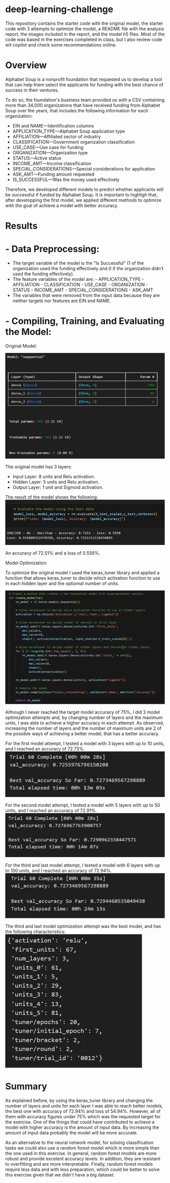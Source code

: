 # deep-learning-challenge
This repository contains the starter code with the original model, the starter code with 3 attempts to optimize the model, a README file with the analysis report, the images included in the report, and the model h5 files. Most of the code was based in the exercises completed in class, but I also review code wit copilot and check some recommendations online.

# Overview 

Alphabet Soup is a nonprofit foundation that requested us to develop a tool that can help them select the applicants for funding with the best chance of success in their ventures.

To do so, the foundation's business team provided us with a CSV containing more than 34,000 organizations that have received funding from Alphabet Soup over the years, that includes the following information for each organization:
- EIN and NAME—Identification columns
- APPLICATION_TYPE—Alphabet Soup application type
- AFFILIATION—Affiliated sector of industry
- CLASSIFICATION—Government organization classification
- USE_CASE—Use case for funding
- ORGANIZATION—Organization type
- STATUS—Active status
- INCOME_AMT—Income classification
- SPECIAL_CONSIDERATIONS—Special considerations for application
- ASK_AMT—Funding amount requested
- IS_SUCCESSFUL—Was the money used effectively

Therefore, we developed different models to predict whether applicants will be successful if funded by Alphabet Soup. It is important to highligh that, after developping the first model, we applied different methods to optimize with the goal of achieve a model with better accuracy.

# Results

# - Data Preprocessing:
- The target variable of the model is the "Is Successful" (1 of the organization used the funding effectively and 0 if the organization didn't used the funding effectively).
- The feature variables of the model are:
        - APPLICATION_TYPE
        - AFFILIATION
        - CLASSIFICATION
        - USE_CASE
        - ORGANIZATION
        - STATUS
        - INCOME_AMT
        - SPECIAL_CONSIDERATIONS
        - ASK_AMT
- The variables that were removed from the input data because they are neither targets nor features are EIN and NAME.

# - Compiling, Training, and Evaluating the Model:

Original Model:

![model](image.png)

The original model has 3 layers:
- Input Layer: 8 units and Relu activation.
- Hidden Layer: 5 units and Relu activation.
- Output Layer: 1 unit and Sigmoid activation.

The result of the model shows the following:
![alt text](image-1.png)

An accuracy of 72.51% and a loss of 0.556%.

Model Optimization:

To optimize the original model I used the keras_tuner library and applied a function that allows keras_tuner to decide which activation function to use in each hidden layer and the optiomal number of units.

![alt text](image-2.png)

Although I never reached the target model accuracy of 75%, I did 3 model optimization attempts and, by changing number of layers and the maximum units, I was able to achieve a higher accuracy in each attempt.
As observed, increasing the number of layers and the number of maximum units are 2 of the possible ways of achieving a better model, that has a better accuracy.

For the first model attempt, I tested a model with 3 layers with up to 10 units, and I reached an accuracy of 72.73%.
![alt text](image-3.png)

For the second model attempt, I tested a model with 5 layers with up to 50 units, and I reached an accuracy of 72.91%.
![alt text](image-4.png)

For the third and last model attempt, I tested a model with 6 layers with up to 100 units, and I reached an accuracy of 72.94%.
![alt text](image-5.png)

The third and last model optimization attempt was the best model, and has the following characteristics:
![alt text](image-6.png)

# Summary

As explained before, by using the keras_tuner library and changing the number of layers and units for each layer I was able to reach better models, the best one with accuracy of 72.94% and loss of 54.94%. However, all of them with accuracy figures under 75% which was the requested target for the exercise. One of the things that could have contributed to achieve a model with higher accuracy is the amount of input data. By increasing the amount of input data probably the model will be more accurate.

As an alternative to the neural network model, for solving classification tasks we could also use a random forest model which is more simple than the one used in this exercise. In general, random forest models are more robust and provide excelent accuracy levels. In addition, they are resistant to overfitting and are more interpretable. Finally, random forest models require less data and with less preparation, which could be better to solve this exercise given that we didn't have a big dataset.

